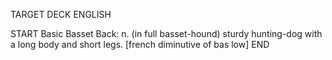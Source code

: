 TARGET DECK
ENGLISH

START
Basic
Basset
Back: n. (in full basset-hound) sturdy hunting-dog with a long body and short legs. [french diminutive of bas low]
END
